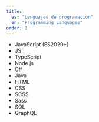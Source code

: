 ```yaml
---
title:
  es: "Lenguajes de programación"
  en: "Programming Languages"
order: 1
---
```


- JavaScript (ES2020+)
- JS
- TypeScript
- Node.js
- C#
- Java
- HTML
- CSS
- SCSS
- Sass
- SQL
- GraphQL
